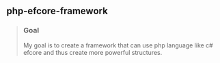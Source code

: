 ## php-efcore-framework
> ### Goal
> My goal is to create a framework that can use php language like c# efcore and thus create more powerful structures.
